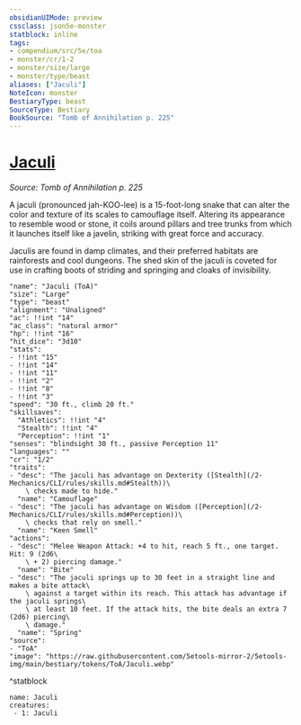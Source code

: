```yaml
---
obsidianUIMode: preview
cssclass: json5e-monster
statblock: inline
tags:
- compendium/src/5e/toa
- monster/cr/1-2
- monster/size/large
- monster/type/beast
aliases: ["Jaculi"]
NoteIcon: monster
BestiaryType: beast
SourceType: Bestiary
BookSource: "Tomb of Annihilation p. 225"
---
```

# [Jaculi](2-Mechanics/CLI/bestiary/beast/jaculi-toa.md)
*Source: Tomb of Annihilation p. 225*  

A jaculi (pronounced jah-KOO-lee) is a 15-foot-long snake that can alter the color and texture of its scales to camouflage itself. Altering its appearance to resemble wood or stone, it coils around pillars and tree trunks from which it launches itself like a javelin, striking with great force and accuracy.

Jaculis are found in damp climates, and their preferred habitats are rainforests and cool dungeons. The shed skin of the jaculi is coveted for use in crafting boots of striding and springing and cloaks of invisibility.

```statblock
"name": "Jaculi (ToA)"
"size": "Large"
"type": "beast"
"alignment": "Unaligned"
"ac": !!int "14"
"ac_class": "natural armor"
"hp": !!int "16"
"hit_dice": "3d10"
"stats":
- !!int "15"
- !!int "14"
- !!int "11"
- !!int "2"
- !!int "8"
- !!int "3"
"speed": "30 ft., climb 20 ft."
"skillsaves":
  "Athletics": !!int "4"
  "Stealth": !!int "4"
  "Perception": !!int "1"
"senses": "blindsight 30 ft., passive Perception 11"
"languages": ""
"cr": "1/2"
"traits":
- "desc": "The jaculi has advantage on Dexterity ([Stealth](/2-Mechanics/CLI/rules/skills.md#Stealth))\
    \ checks made to hide."
  "name": "Camouflage"
- "desc": "The jaculi has advantage on Wisdom ([Perception](/2-Mechanics/CLI/rules/skills.md#Perception))\
    \ checks that rely on smell."
  "name": "Keen Smell"
"actions":
- "desc": "Melee Weapon Attack: +4 to hit, reach 5 ft., one target. Hit: 9 (2d6\
    \ + 2) piercing damage."
  "name": "Bite"
- "desc": "The jaculi springs up to 30 feet in a straight line and makes a bite attack\
    \ against a target within its reach. This attack has advantage if the jaculi springs\
    \ at least 10 feet. If the attack hits, the bite deals an extra 7 (2d6) piercing\
    \ damage."
  "name": "Spring"
"source":
- "ToA"
"image": "https://raw.githubusercontent.com/5etools-mirror-2/5etools-img/main/bestiary/tokens/ToA/Jaculi.webp"
```
^statblock

```encounter-table
name: Jaculi
creatures:
 - 1: Jaculi
```